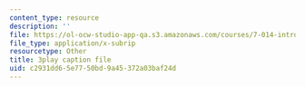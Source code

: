 ```yaml
---
content_type: resource
description: ''
file: https://ol-ocw-studio-app-qa.s3.amazonaws.com/courses/7-014-introductory-biology-spring-2005/c2931dd65e7750bd9a45372a03baf24d_7aNYj3zyVkc.vtt
file_type: application/x-subrip
resourcetype: Other
title: 3play caption file
uid: c2931dd6-5e77-50bd-9a45-372a03baf24d
---
```

